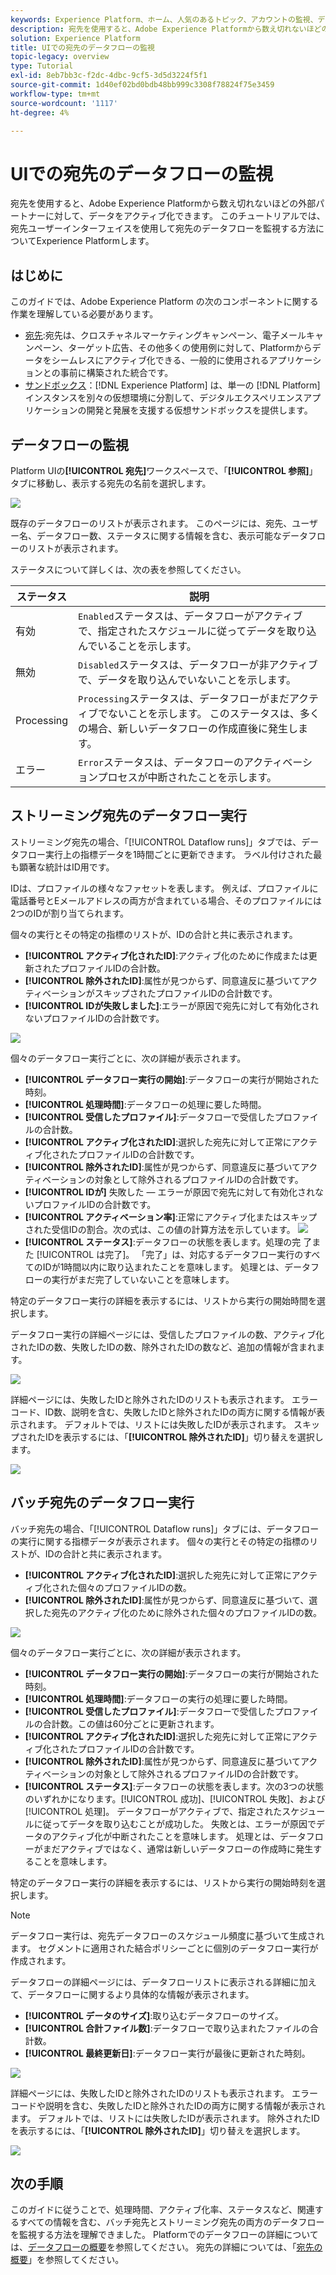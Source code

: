 ```yaml
---
keywords: Experience Platform、ホーム、人気のあるトピック、アカウントの監視、データフローの監視、データフロー、宛先
description: 宛先を使用すると、Adobe Experience Platformから数え切れないほどの外部パートナーに対して、データをアクティブ化できます。 このチュートリアルでは、宛先ユーザーインターフェイスを使用して宛先のデータフローを監視する方法についてExperience Platformします。
solution: Experience Platform
title: UIでの宛先のデータフローの監視
topic-legacy: overview
type: Tutorial
exl-id: 8eb7bb3c-f2dc-4dbc-9cf5-3d5d3224f5f1
source-git-commit: 1d40ef02bd0bdb48bb999c3308f78824f75e3459
workflow-type: tm+mt
source-wordcount: '1117'
ht-degree: 4%

---
```


# UIでの宛先のデータフローの監視

宛先を使用すると、Adobe Experience Platformから数え切れないほどの外部パートナーに対して、データをアクティブ化できます。 このチュートリアルでは、宛先ユーザーインターフェイスを使用して宛先のデータフローを監視する方法についてExperience Platformします。

## はじめに

このガイドでは、Adobe Experience Platform の次のコンポーネントに関する作業を理解している必要があります。

- [宛先](../../destinations/home.md):宛先は、クロスチャネルマーケティングキャンペーン、電子メールキャンペーン、ターゲット広告、その他多くの使用例に対して、Platformからデータをシームレスにアクティブ化できる、一般的に使用されるアプリケーションとの事前に構築された統合です。
- [サンドボックス](../../sandboxes/home.md)：[!DNL Experience Platform] は、単一の [!DNL Platform] インスタンスを別々の仮想環境に分割して、デジタルエクスペリエンスアプリケーションの開発と発展を支援する仮想サンドボックスを提供します。

## データフローの監視

Platform UIの&#x200B;**[!UICONTROL 宛先]**&#x200B;ワークスペースで、「**[!UICONTROL 参照]**」タブに移動し、表示する宛先の名前を選択します。

![](../assets/ui/monitor-destinations/select-destination.png)

既存のデータフローのリストが表示されます。 このページには、宛先、ユーザー名、データフロー数、ステータスに関する情報を含む、表示可能なデータフローのリストが表示されます。

ステータスについて詳しくは、次の表を参照してください。

| ステータス | 説明 |
| ------ | ----------- |
| 有効 | `Enabled`ステータスは、データフローがアクティブで、指定されたスケジュールに従ってデータを取り込んでいることを示します。 |
| 無効 | `Disabled`ステータスは、データフローが非アクティブで、データを取り込んでいないことを示します。 |
| Processing | `Processing`ステータスは、データフローがまだアクティブでないことを示します。 このステータスは、多くの場合、新しいデータフローの作成直後に発生します。 |
| エラー | `Error`ステータスは、データフローのアクティベーションプロセスが中断されたことを示します。 |

## ストリーミング宛先のデータフロー実行

ストリーミング宛先の場合、「[!UICONTROL Dataflow runs]」タブでは、データフロー実行上の指標データを1時間ごとに更新できます。 ラベル付けされた最も顕著な統計はID用です。

IDは、プロファイルの様々なファセットを表します。 例えば、プロファイルに電話番号とEメールアドレスの両方が含まれている場合、そのプロファイルには2つのIDが割り当てられます。

個々の実行とその特定の指標のリストが、IDの合計と共に表示されます。

- **[!UICONTROL アクティブ化されたID]**:アクティブ化のために作成または更新されたプロファイルIDの合計数。
- **[!UICONTROL 除外されたID]**:属性が見つからず、同意違反に基づいてアクティベーションがスキップされたプロファイルIDの合計数です。
- **[!UICONTROL IDが失敗しました]**:エラーが原因で宛先に対して有効化されないプロファイルIDの合計数です。

![](../assets/ui/monitor-destinations/dataflow-runs-stream.png)

個々のデータフロー実行ごとに、次の詳細が表示されます。

- **[!UICONTROL データフロー実行の開始]**:データフローの実行が開始された時刻。
- **[!UICONTROL 処理時間]**:データフローの処理に要した時間。
- **[!UICONTROL 受信したプロファイル]**:データフローで受信したプロファイルの合計数。
- **[!UICONTROL アクティブ化されたID]**:選択した宛先に対して正常にアクティブ化されたプロファイルIDの合計数です。
- **[!UICONTROL 除外されたID]**:属性が見つからず、同意違反に基づいてアクティベーションの対象として除外されるプロファイルIDの合計数です。
- **[!UICONTROL IDが]** 失敗した — エラーが原因で宛先に対して有効化されないプロファイルIDの合計数です。
- **[!UICONTROL アクティベーション率]**:正常にアクティブ化またはスキップされた受信IDの割合。次の式は、この値の計算方法を示しています。
   ![](../assets/ui/monitor-destinations/activation-rate-formula.png)
- **[!UICONTROL ステータス]**:データフローの状態を表します。処理の完  了また [!UICONTROL は完了]。 「完了」は、対応するデータフロー実行のすべてのIDが1時間以内に取り込まれたことを意味します。 処理とは、データフローの実行がまだ完了していないことを意味します。

特定のデータフロー実行の詳細を表示するには、リストから実行の開始時間を選択します。

データフロー実行の詳細ページには、受信したプロファイルの数、アクティブ化されたIDの数、失敗したIDの数、除外されたIDの数など、追加の情報が含まれます。

![](../assets/ui/monitor-destinations/dataflow-details-stream.png)

詳細ページには、失敗したIDと除外されたIDのリストも表示されます。 エラーコード、ID数、説明を含む、失敗したIDと除外されたIDの両方に関する情報が表示されます。 デフォルトでは、リストには失敗したIDが表示されます。 スキップされたIDを表示するには、「**[!UICONTROL 除外されたID]**」切り替えを選択します。

![](../assets/ui/monitor-destinations/dataflow-records-stream.png)

## バッチ宛先のデータフロー実行

バッチ宛先の場合、「[!UICONTROL Dataflow runs]」タブには、データフローの実行に関する指標データが表示されます。 個々の実行とその特定の指標のリストが、IDの合計と共に表示されます。

- **[!UICONTROL アクティブ化されたID]**:選択した宛先に対して正常にアクティブ化された個々のプロファイルIDの数。
- **[!UICONTROL 除外されたID]**:属性が見つからず、同意違反に基づいて、選択した宛先のアクティブ化のために除外された個々のプロファイルIDの数。

![](../assets/ui/monitor-destinations/dataflow-runs-batch.png)

個々のデータフロー実行ごとに、次の詳細が表示されます。

- **[!UICONTROL データフロー実行の開始]**:データフローの実行が開始された時刻。
- **[!UICONTROL 処理時間]**:データフローの実行の処理に要した時間。
- **[!UICONTROL 受信したプロファイル]**:データフローで受信したプロファイルの合計数。この値は60分ごとに更新されます。
- **[!UICONTROL アクティブ化されたID]**:選択した宛先に対して正常にアクティブ化されたプロファイルIDの合計数です。
- **[!UICONTROL 除外されたID]**:属性が見つからず、同意違反に基づいてアクティベーションの対象として除外されるプロファイルIDの合計数です。
- **[!UICONTROL ステータス]**:データフローの状態を表します。次の3つの状態のいずれかになります。[!UICONTROL 成功]、[!UICONTROL 失敗]、および[!UICONTROL 処理]。  データフローがアクティブで、指定されたスケジュールに従ってデータを取り込むことが成功した。 失敗とは、エラーが原因でデータのアクティブ化が中断されたことを意味します。 処理とは、データフローがまだアクティブではなく、通常は新しいデータフローの作成時に発生することを意味します。

特定のデータフロー実行の詳細を表示するには、リストから実行の開始時刻を選択します。

>[!NOTE]
>
>データフロー実行は、宛先データフローのスケジュール頻度に基づいて生成されます。 セグメントに適用された結合ポリシーごとに個別のデータフロー実行が作成されます。

データフローの詳細ページには、データフローリストに表示される詳細に加えて、データフローに関するより具体的な情報が表示されます。

- **[!UICONTROL データのサイズ]**:取り込むデータフローのサイズ。
- **[!UICONTROL 合計ファイル数]**:データフローで取り込まれたファイルの合計数。
- **[!UICONTROL 最終更新日]**:データフロー実行が最後に更新された時刻。

![](../assets/ui/monitor-destinations/dataflow-batch.png)

詳細ページには、失敗したIDと除外されたIDのリストも表示されます。 エラーコードや説明を含む、失敗したIDと除外されたIDの両方に関する情報が表示されます。 デフォルトでは、リストには失敗したIDが表示されます。 除外されたIDを表示するには、「**[!UICONTROL 除外されたID]**」切り替えを選択します。

![](../assets/ui/monitor-destinations/dataflow-records-batch.png)


## 次の手順

このガイドに従うことで、処理時間、アクティブ化率、ステータスなど、関連するすべての情報を含む、バッチ宛先とストリーミング宛先の両方のデータフローを監視する方法を理解できました。 Platformでのデータフローの詳細については、[データフローの概要](../home.md)を参照してください。 宛先の詳細については、「[宛先の概要](../../destinations/home.md)」を参照してください。